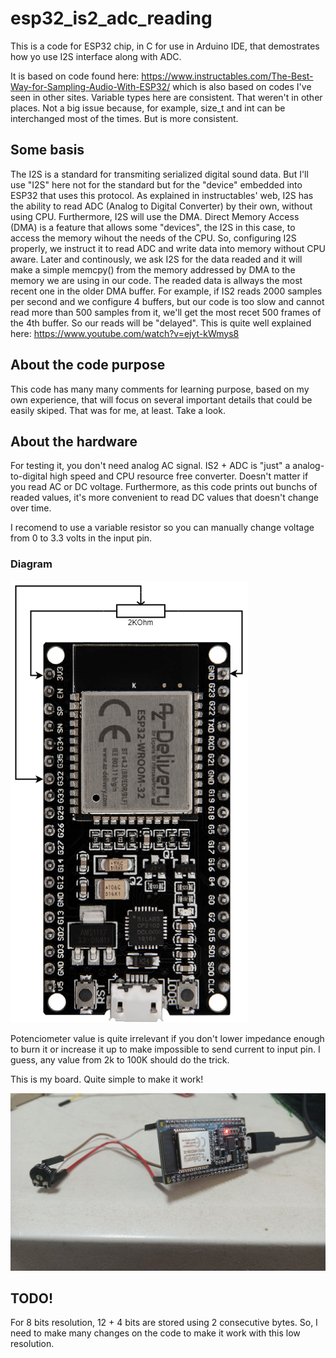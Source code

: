 # esp32_is2_adc_reading

This is a code for ESP32 chip, in C for use in Arduino IDE, that demostrates how yo use I2S interface along with ADC.

It is based on code found here: https://www.instructables.com/The-Best-Way-for-Sampling-Audio-With-ESP32/ which is also based on codes I've seen in other sites.
Variable types here are consistent. That weren't in other places. Not a big issue because, for example, size_t and int can be interchanged most of the times. But is more consistent.

## Some basis
The I2S is a standard for transmiting serialized digital sound data. But I'll use "I2S" here not for the standard but for the "device" embedded into ESP32 that uses this protocol.
As explained in instructables' web, I2S has the ability to read ADC (Analog to Digital Converter) by their own, without using CPU. Furthermore, I2S will use the DMA. Direct Memory Access (DMA) is a feature that allows some "devices", the I2S in this case, to access the memory wihout the needs of the CPU.
So, configuring I2S properly, we instruct it to read ADC and write data into memory without CPU aware.
Later and continously, we ask I2S for the data readed and it will make a simple memcpy() from the memory addressed by DMA to the memory we are using in our code.
The readed data is allways the most recent one in the older DMA buffer.
For example, if IS2 reads 2000 samples per second and we configure 4 buffers, but our code is too slow and cannot read more than 500 samples from it, we'll get the most recet 500 frames of the 4th buffer. So our reads will be "delayed".
This is quite well explained here: https://www.youtube.com/watch?v=ejyt-kWmys8

## About the code purpose
This code has many many comments for learning purpose, based on my own experience, that will focus on several important details that could be easily skiped. That was for me, at least. Take a look.

## About the hardware
For testing it, you don't need analog AC signal. IS2 + ADC is "just" a analog-to-digital high speed and CPU resource free converter. Doesn't matter if you read AC or DC voltage. Furthermore, as this code prints out bunchs of readed values, it's more convenient to read DC values that doesn't change over time.

I recomend to use a variable resistor so you can manually change voltage from 0 to 3.3 volts in the input pin.

### Diagram

![ESP32 I2S ADC Demo Diagram](https://github.com/silderan/esp32_is2_adc_reading/blob/main/esp32_i2s_adc_read/esp21_i2s_adc_demo.png?raw=true)

Potenciometer value is quite irrelevant if you don't lower impedance enough to burn it or increase it up to make impossible to send current to input pin.
I guess, any value from 2k to 100K should do the trick.


This is my board. Quite simple to make it work!

![ESP32 I2S ADC Demo Diagram](https://github.com/silderan/esp32_is2_adc_reading/blob/main/esp32_i2s_adc_read/esp32_i2s_adc_read_demo_real_.jpeg?raw=true)


## TODO!
For 8 bits resolution, 12 + 4 bits are stored using 2 consecutive bytes. So, I need to make many changes on the code to make it work with this low resolution.
